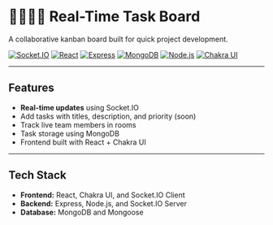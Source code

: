 # 👨‍💻👩‍💻 Real-Time Task Board

A collaborative kanban board built for quick project development.

[![Socket.IO](https://img.shields.io/badge/Socket.IO-black?logo=socket.io&style=for-the-badge)](https://socket.io/)
[![React](https://img.shields.io/badge/React-20232a?logo=react&logoColor=61dafb&style=for-the-badge)](https://reactjs.org/)
[![Express](https://img.shields.io/badge/Express.js-404D59?logo=express&style=for-the-badge)](https://expressjs.com/)
[![MongoDB](https://img.shields.io/badge/MongoDB-4ea94b?logo=mongodb&logoColor=white&style=for-the-badge)](https://www.mongodb.com/)
[![Node.js](https://img.shields.io/badge/Node.js-339933?logo=node.js&logoColor=white&style=for-the-badge)](https://nodejs.org/)
[![Chakra UI](https://img.shields.io/badge/Chakra%20UI-319795?logo=chakraui&logoColor=white&style=for-the-badge)](https://chakra-ui.com/)

---

## Features

- **Real-time updates** using Socket.IO
- Add tasks with titles, description, and priority (soon)
- Track live team members in rooms
- Task storage using MongoDB
- Frontend built with React + Chakra UI

---

## Tech Stack

- **Frontend:** React, Chakra UI, and Socket.IO Client
- **Backend:** Express, Node.js, and Socket.IO Server
- **Database:** MongoDB and Mongoose

